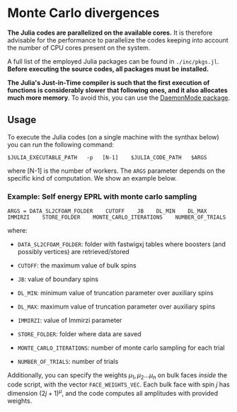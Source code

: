 # Monte Carlo divergences

**The Julia codes are parallelized on the available cores.** It is therefore advisable for the performance to parallelize the codes keeping into account the number of CPU cores present on the system.

A full list of the employed Julia packages can be found in `./inc/pkgs.jl`. **Before executing the source codes, all packages must be installed.**

**The Julia's Just-in-Time compiler is such that the first execution of functions is considerably slower that following ones, and it also allocates much more memory**. To avoid this, you can use the [DaemonMode package](https://github.com/dmolina/DaemonMode.jl).

## Usage

To execute the Julia codes (on a single machine with the synthax below) you can run the following command:

```
$JULIA_EXECUTABLE_PATH   -p   [N-1]    $JULIA_CODE_PATH   $ARGS
```

where [N-1] is the number of workers. The `ARGS` parameter depends on the specific kind of computation. We show an example below.

### Example: Self energy EPRL with monte carlo sampling

```
ARGS = DATA_SL2CFOAM_FOLDER    CUTOFF    JB    DL_MIN    DL_MAX     IMMIRZI    STORE_FOLDER    MONTE_CARLO_ITERATIONS    NUMBER_OF_TRIALS
```

where:

- `DATA_SL2CFOAM_FOLDER`: folder with fastwigxj tables where boosters (and possibly vertices) are retrieved/stored

- `CUTOFF`: the maximum value of bulk spins

- `JB`: value of boundary spins

- `DL_MIN`: minimum value of truncation parameter over auxiliary spins

- `DL_MAX`: maximum value of truncation parameter over auxiliary spins

- `IMMIRZI`: value of Immirzi parameter

- `STORE_FOLDER`: folder where data are saved

- `MONTE_CARLO_ITERATIONS`: number of monte carlo sampling for each trial

- `NUMBER_OF_TRIALS`: number of trials

Additionally, you can specify the weights $\mu_1, \mu_2 \dots \mu_n$ on bulk faces *inside* the code script, with the vector `FACE_WEIGHTS_VEC`. Each bulk face with spin $j$ has dimension $(2j+1)^{\mu}$, and the code computes all amplitudes with provided weights.